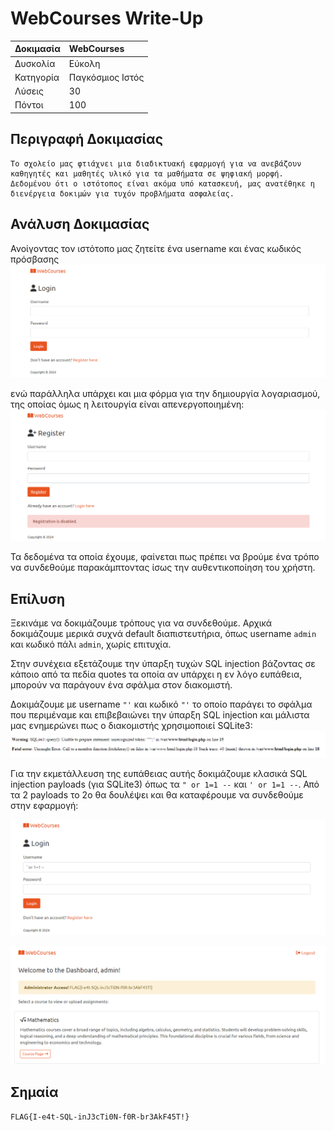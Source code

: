 # WebCourses Write-Up

| Δοκιμασία | WebCourses       |
| :-------- | :--------------- |
| Δυσκολία  | Εύκολη           |
| Κατηγορία | Παγκόσμιος Ιστός |
| Λύσεις    | 30               |
| Πόντοι    | 100              |

## Περιγραφή Δοκιμασίας

```
Το σχολείο μας φτιάχνει μια διαδικτυακή εφαρμογή για να ανεβάζουν καθηγητές και μαθητές υλικό για τα μαθήματα σε ψηφιακή μορφή. Δεδομένου ότι ο ιστότοπος είναι ακόμα υπό κατασκευή, μας ανατέθηκε η διενέργεια δοκιμών για τυχόν προβλήματα ασφαλείας.
```


## Ανάλυση Δοκιμασίας

Ανοίγοντας τον ιστότοπο μας ζητείτε ένα username και ένας κωδικός πρόσβασης
![φόρμα σύνδεσης](webcourses-login.png)

ενώ παράλληλα υπάρχει και μια φόρμα για την δημιουργία λογαριασμού, της οποίας όμως η λειτουργία είναι απενεργοποιημένη:
![φόρμα σύνδεσης](webcourses-registration-blocked.png)

Τα δεδομένα τα οποία έχουμε, φαίνεται πως πρέπει να βρούμε ένα τρόπο να συνδεθούμε παρακάμπτοντας ίσως την αυθεντικοποίηση του χρήστη.


## Επίλυση

Ξεκινάμε να δοκιμάζουμε τρόπους για να συνδεθούμε. Αρχικά δοκιμάζουμε μερικά συχνά default διαπιστευτήρια, όπως username `admin` και κωδικό πάλι `admin`, χωρίς επιτυχία.

Στην συνέχεια εξετάζουμε την ύπαρξη τυχών SQL injection βάζοντας σε κάποιο από τα πεδία quotes τα οποία αν υπάρχει η εν λόγο ευπάθεια, μπορούν να παράγουν ένα σφάλμα στον διακομιστή.

Δοκιμάζουμε με username `"'` και κωδικό `"'` το οποίο παράγει το σφάλμα που περιμέναμε και επιβεβαιώνει την ύπαρξη SQL injection και μάλιστα μας ενημερώνει πως ο διακομιστής χρησιμοποιεί SQLite3:
![σφάλμα SQL](sql-error.png)

Για την εκμετάλλευση της ευπάθειας αυτής δοκιμάζουμε κλασικά SQL injection payloads (για SQLite3) όπως τα `" or 1=1 --` και `' or 1=1 --`. Από τα 2 payloads το 2ο θα δουλέψει και θα καταφέρουμε να συνδεθούμε στην εφαρμογή:

![εκμετάλευση της ευπάθειας](webcourses-exploit.png)

![σύνδεση](webcourses-dashboard.png)


## Σημαία

```
FLAG{I-e4t-SQL-inJ3cTi0N-f0R-br3AkF45T!}
```
